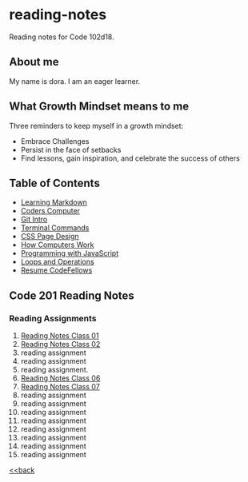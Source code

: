 # reading-notes
Reading notes for Code 102d18.

## About me
My name is dora. I am an eager learner.

## What Growth Mindset means to me

Three reminders to keep myself in a growth mindset:
- Embrace Challenges
- Persist in the face of setbacks
- Find lessons, gain inspiration, and celebrate the success of others

## Table of Contents
- [Learning Markdown](learning_markdown.md)
- [Coders Computer](Coders_Computer.md)
- [Git Intro](git_intro.md)
- [Terminal Commands](terminal_commands.md)
- [CSS Page Design](design_web_pages_css.md)
- [How Computers Work](how_computers_work.06b.md)
- [Programming with JavaScript](javascript_notes.md)
- [Loops and Operations](loops_operations.md)
- [Resume CodeFellows](resume_screenshot.png)


## Code 201 Reading Notes

### Reading Assignments
1. [Reading Notes Class 01](class_01.md)
2. [Reading Notes Class 02](class-02.md)
3. reading assignment
4. reading assignment
5. reading assignment.
6. [Reading Notes Class 06](06_objectliterals.md)
7. [Reading Notes Class 07](class-07.md)
8. reading assignment
9. reading assignment
10. reading assignment
11. reading assignment
12. reading assignment
13. reading assignment
14. reading assignment
15. reading assignment

[<<back](terminal_commands.md)
